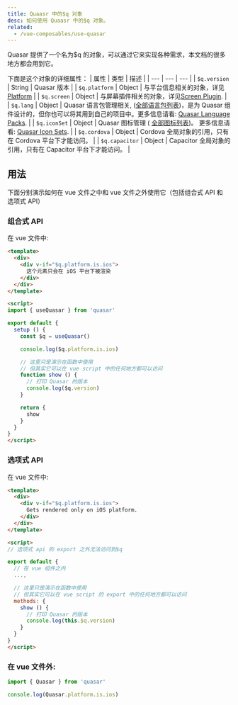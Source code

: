 ```yaml
---
title: Quaasr 中的$q 对象
desc: 如何使用 Quaasr 中的$q 对象。
related:
  - /vue-composables/use-quasar
---
```

Quasar 提供了一个名为$q 的对象，可以通过它来实现各种需求，本文档的很多地方都会用到它。

下面是这个对象的详细属性：
| 属性 | 类型 | 描述 |
| --- | --- | --- |
| `$q.version` | String | Quasar 版本 |
| `$q.platform` | Object | 与平台信息相关的对象，详见[Platform](/options/platform-detection) |
| `$q.screen` | Object | 与屏幕插件相关的对象，详见[Screen Plugin](/options/screen-plugin). |
| `$q.lang` | Object | Quasar 语言包管理相关,  ([全部语言包列表](https://github.com/quasarframework/quasar/tree/dev/ui/lang))，是为 Quasar 组件设计的，但你也可以将其用到自己的项目中。更多信息请看: [Quasar Language Packs](/options/quasar-language-packs). |
| `$q.iconSet` | Object | Quasar 图标管理 ( [全部图标列表](https://github.com/quasarframework/quasar/tree/dev/ui/icon-set))。 更多信息请看: [Quasar Icon Sets](/options/quasar-icon-sets). |
| `$q.cordova` | Object | Cordova 全局对象的引用，只有在 Cordova 平台下才能访问。 |
| `$q.capacitor` | Object | Capacitor 全局对象的引用，只有在 Capacitor 平台下才能访问。 |

## 用法

下面分别演示如何在 vue 文件之中和 vue 文件之外使用它（包括组合式 API 和 选项式 API）
### 组合式 API

在 vue 文件中:

```html
<template>
  <div>
    <div v-if="$q.platform.is.ios">
      这个元素只会在 iOS 平台下被渲染
    </div>
  </div>
</template>

<script>
import { useQuasar } from 'quasar'

export default {
  setup () {
    const $q = useQuasar()

    console.log($q.platform.is.ios)

    // 这里只是演示在函数中使用
    // 但其实它可以在 vue script 中的任何地方都可以访问
    function show () {
      // 打印 Quasar 的版本
      console.log($q.version)
    }

    return {
      show
    }
  }
}
</script>
```

### 选项式 API

在 vue 文件中:

```html
<template>
  <div>
    <div v-if="$q.platform.is.ios">
      Gets rendered only on iOS platform.
    </div>
  </div>
</template>

<script>
// 选项式 api 的 export 之外无法访问到$q

export default {
  // 在 vue 组件之内
  ...,

  // 这里只是演示在函数中使用
  // 但其实它可以在 vue script 的 export 中的任何地方都可以访问
  methods: {
    show () {
      // 打印 Quasar 的版本
      console.log(this.$q.version)
    }
  }
}
</script>
```

### 在 vue 文件外:

```js
import { Quasar } from 'quasar'

console.log(Quasar.platform.is.ios)
```
